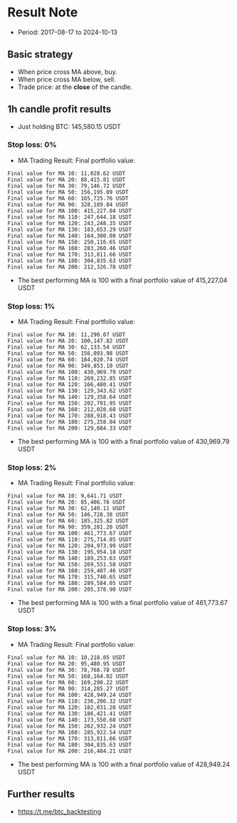 # Result Note
- Period: 2017-08-17 to 2024-10-13
## Basic strategy
- When price cross MA above, buy.
- When price cross MA below, sell.
- Trade price: at the **close** of the candle.

## 1h candle profit results
- Just holding BTC: 145,580.15 USDT
### Stop loss: 0%
- MA Trading Result: Final portfolio value:
```
Final value for MA 10: 11,028.62 USDT
Final value for MA 20: 88,415.81 USDT
Final value for MA 30: 79,146.72 USDT
Final value for MA 50: 156,195.09 USDT
Final value for MA 60: 165,725.76 USDT
Final value for MA 90: 328,189.84 USDT
Final value for MA 100: 415,227.04 USDT
Final value for MA 110: 247,644.18 USDT
Final value for MA 120: 243,248.35 USDT
Final value for MA 130: 183,653.29 USDT
Final value for MA 140: 164,300.08 USDT
Final value for MA 150: 250,116.65 USDT
Final value for MA 160: 283,260.46 USDT
Final value for MA 170: 313,811.66 USDT
Final value for MA 180: 304,835.63 USDT
Final value for MA 200: 212,326.78 USDT
```
- The best performing MA is 100 with a final portfolio value of 415,227.04 USDT

### Stop loss: 1%
- MA Trading Result: Final portfolio value:
```
Final value for MA 10: 11,290.07 USDT
Final value for MA 20: 100,147.82 USDT
Final value for MA 30: 62,133.54 USDT
Final value for MA 50: 156,093.98 USDT
Final value for MA 60: 184,020.74 USDT
Final value for MA 90: 349,853.10 USDT
Final value for MA 100: 430,969.79 USDT
Final value for MA 110: 269,232.85 USDT
Final value for MA 120: 166,480.41 USDT
Final value for MA 130: 129,343.62 USDT
Final value for MA 140: 129,358.64 USDT
Final value for MA 150: 202,791.95 USDT
Final value for MA 160: 212,020.68 USDT
Final value for MA 170: 288,918.43 USDT
Final value for MA 180: 275,258.04 USDT
Final value for MA 200: 129,684.33 USDT
```
- The best performing MA is 100 with a final portfolio value of 430,969.79 USDT

### Stop loss: 2%
- MA Trading Result: Final portfolio value:
```
Final value for MA 10: 9,641.71 USDT
Final value for MA 20: 85,406.76 USDT
Final value for MA 30: 62,140.11 USDT
Final value for MA 50: 146,728.38 USDT
Final value for MA 60: 185,325.82 USDT
Final value for MA 90: 359,281.20 USDT
Final value for MA 100: 461,773.67 USDT
Final value for MA 110: 275,714.85 USDT
Final value for MA 120: 204,973.99 USDT
Final value for MA 130: 195,954.18 USDT
Final value for MA 140: 189,253.63 USDT
Final value for MA 150: 269,551.58 USDT
Final value for MA 160: 259,407.46 USDT
Final value for MA 170: 315,740.65 USDT
Final value for MA 180: 289,584.05 USDT
Final value for MA 200: 205,378.90 USDT
```
- The best performing MA is 100 with a final portfolio value of 461,773.67 USDT

### Stop loss: 3%
- MA Trading Result: Final portfolio value:
```
Final value for MA 10: 10,218.05 USDT
Final value for MA 20: 95,480.95 USDT
Final value for MA 30: 78,768.78 USDT
Final value for MA 50: 168,164.02 USDT
Final value for MA 60: 169,290.22 USDT
Final value for MA 90: 314,285.27 USDT
Final value for MA 100: 428,949.24 USDT
Final value for MA 110: 236,206.32 USDT
Final value for MA 120: 182,031.28 USDT
Final value for MA 130: 186,421.41 USDT
Final value for MA 140: 173,550.68 USDT
Final value for MA 150: 262,932.24 USDT
Final value for MA 160: 285,922.54 USDT
Final value for MA 170: 313,811.66 USDT
Final value for MA 180: 304,835.63 USDT
Final value for MA 200: 216,484.21 USDT
```
- The best performing MA is 100 with a final portfolio value of 428,949.24 USDT


## Further results
- https://t.me/btc_backtesting